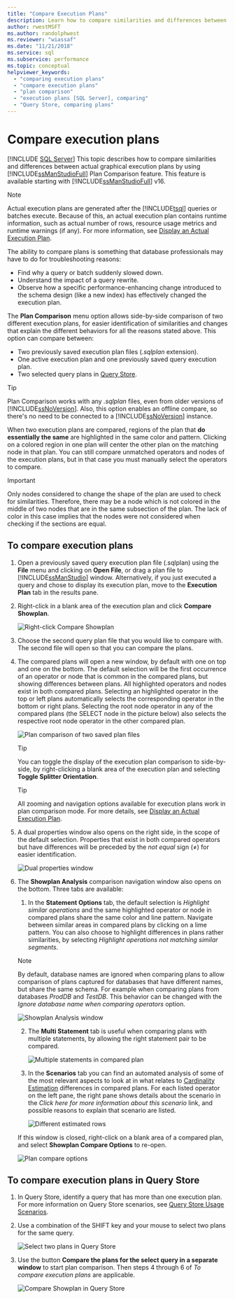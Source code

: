 ```yaml
---
title: "Compare Execution Plans"
description: Learn how to compare similarities and differences between actual graphical execution plans by using SQL Server Management Studio Plan Comparison feature.
author: rwestMSFT
ms.author: randolphwest
ms.reviewer: "wiassaf"
ms.date: "11/21/2018"
ms.service: sql
ms.subservice: performance
ms.topic: conceptual
helpviewer_keywords:
  - "comparing execution plans"
  - "compare execution plans"
  - "plan comparison"
  - "execution plans [SQL Server], comparing"
  - "Query Store, comparing plans"
---
```

# Compare execution plans
 [!INCLUDE [SQL Server](../../includes/applies-to-version/sqlserver.md)]
This topic describes how to compare similarities and differences between actual graphical execution plans by using [!INCLUDE[ssManStudioFull](../../includes/ssmanstudiofull-md.md)] Plan Comparison feature. This feature is available starting with [!INCLUDE[ssManStudioFull](../../includes/ssmanstudiofull-md.md)] v16.
  
> [!NOTE]
> Actual execution plans are generated after the [!INCLUDE[tsql](../../includes/tsql-md.md)] queries or batches execute. Because of this, an actual execution plan contains runtime information, such as actual number of rows, resource usage metrics and runtime warnings (if any). For more information, see [Display an Actual Execution Plan](../../relational-databases/performance/display-an-actual-execution-plan.md).
  
The ability to compare plans is something that database professionals may have to do for troubleshooting reasons:
-   Find why a query or batch suddenly slowed down.
-   Understand the impact of a query rewrite.
-   Observe how a specific performance-enhancing change introduced to the schema design (like a new index) has effectively changed the execution plan.  
 
The **Plan Comparison** menu option allows side-by-side comparison of two different execution plans, for easier identification of similarities and changes that explain the different behaviors for all the reasons stated above. This option can compare between:
- Two previously saved execution plan files (*.sqlplan* extension).
- One active execution plan and one previously saved query execution plan.
- Two selected query plans in [Query Store](../../relational-databases/performance/monitoring-performance-by-using-the-query-store.md).

> [!TIP]
> Plan Comparison works with any *.sqlplan* files, even from older versions of [!INCLUDE[ssNoVersion](../../includes/ssnoversion-md.md)]. Also, this option enables an offline compare, so there's no need to be connected to a [!INCLUDE[ssNoVersion](../../includes/ssnoversion-md.md)] instance. 

When two execution plans are compared, regions of the plan that **do essentially the same** are highlighted in the same color and pattern. Clicking on a colored region in one plan will center the other plan on the matching node in that plan. You can still compare unmatched operators and nodes of the execution plans, but in that case you must manually select the operators to compare.

> [!IMPORTANT]
> Only nodes considered to change the shape of the plan are used to check for similarities. Therefore, there may be a node which is not colored in the middle of two nodes that are in the same subsection of the plan. The lack of color in this case implies that the nodes were not considered when checking if the sections are equal.
  
## To compare execution plans
  
1.  Open a previously saved query execution plan file (.sqlplan) using the **File** menu and clicking on **Open File**, or drag a plan file to [!INCLUDE[ssManStudio](../../includes/ssManStudio-md.md)] window. Alternatively, if you just executed a query and chose to display its execution plan, move to the **Execution Plan** tab in the results pane. 

2.  Right-click in a blank area of the execution plan and click **Compare Showplan**. 

    ![Right-click Compare Showplan](../../relational-databases/performance/media/plancomparisonmenuoption.png "Right-click Compare Showplan")   

3.  Choose the second query plan file that you would like to compare with. The second file will open so that you can compare the plans.

4.  The compared plans will open a new window, by default with one on top and one on the bottom. The default selection will be the first occurrence of an operator or node that is common in the compared plans, but showing differences between plans. All highlighted operators and nodes exist in both compared plans. Selecting an highlighted operator in the top or left plans automatically selects the corresponding operator in the bottom or right plans. Selecting the root node operator in any of the compared plans (the SELECT node in the picture below) also selects the respective root node operator in the other compared plan.

    ![Plan comparison of two saved plan files](../../relational-databases/performance/media/plancomparison-plans.png "Plan comparison of two saved plan files")  

     > [!TIP]
     > You can toggle the display of the execution plan comparison to side-by-side, by right-clicking a blank area of the execution plan and selecting  **Toggle Splitter Orientation**.

     > [!TIP]
     > All zooming and navigation options available for execution plans work in plan comparison mode. For more details, see [Display an Actual Execution Plan](../../relational-databases/performance/display-an-actual-execution-plan.md).

5.  A dual properties window also opens on the right side, in the scope of the default selection. Properties that exist in both compared operators but have differences will be preceded by the *not equal* sign (&ne;) for easier identification.

    ![Dual properties window](../../relational-databases/performance/media/plancomparison-properties.png "Dual properties window")  

6.  The **Showplan Analysis** comparison navigation window also opens on the bottom. Three tabs are available:

    1.  In the **Statement Options** tab, the default selection is *Highlight similar operations* and the same highlighted operator or node in compared plans share the same color and line pattern. Navigate between similar areas in compared plans by clicking on a lime pattern. You can also choose to highlight differences in plans rather similarities, by selecting *Highlight operations not matching similar segments*. 
    
       > [!NOTE]
       > By default, database names are ignored when comparing plans to allow comparison of plans captured for databases that have different names, but share the same schema. For example when comparing plans from databases *ProdDB* and *TestDB*. This behavior can be changed with the *Ignore database name when comparing operators* option.

       ![Showplan Analysis window](../../relational-databases/performance/media/plancomparison-analysis.png "Showplan Analysis window") 

    2.  The **Multi Statement** tab is useful when comparing plans with multiple statements, by allowing the right statement pair to be compared.

        ![Multiple statements in compared plan](../../relational-databases/performance/media/plancomparison-multiple.png "Multiple statements in compared plan")  

    3.  In the **Scenarios** tab you can find an automated analysis of some of the most relevant aspects to look at in what relates to [Cardinality Estimation](../../relational-databases/performance/cardinality-estimation-sql-server.md) differences in compared plans. For each listed operator on the left pane, the right pane shows details about the scenario in the *Click here for more information about this scenario* link, and possible reasons to explain that scenario are listed. 

        ![Different estimated rows](../../relational-databases/performance/media/plancomparison-scenarios.png "Different estimated rows")  

    If this window is closed, right-click on a blank area of a compared plan, and select **Showplan Compare Options** to re-open.

    ![Plan compare options](../../relational-databases/performance/media/plancomparison-options.png "Plan compare options")  

## To compare execution plans in Query Store

1.  In Query Store, identify a query that has more than one execution plan. For more information on Query Store scenarios, see [Query Store Usage Scenarios](../../relational-databases/performance/query-store-usage-scenarios.md#identify-and-tune-top-resource-consuming-queries).

2.  Use a combination of the SHIFT key and your mouse to select two plans for the same query. 

    ![Select two plans in Query Store](../../relational-databases/performance/media/plancomparison-querystore.png "Select two plans in Query Store")   

3.  Use the button **Compare the plans for the select query in a separate window** to start plan comparison. Then steps 4 through 6 of *To compare execution plans* are applicable. 

    ![Compare Showplan in Query Store](../../relational-databases/performance/media/plancomparison-querystoreoption.png "Compare Showplan in Query Store") 
